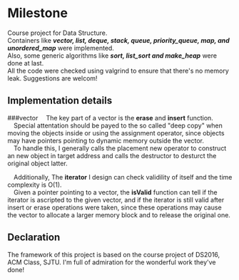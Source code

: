 # Milestone
Course project for Data Structure.  
Containers like ***vector, list, deque, stack, queue, priority\_queue, map, and unordered\_map*** were implemented.  
Also, some generic algorithms like ***sort, list\_sort and make\_heap*** were done at last.  
All the code were checked using valgrind to ensure that there's no memory leak. Suggestions are welcom!
## Implementation details
###vector
&emsp;The key part of a vector is the __erase__ and __insert__ function.  
&emsp;Special attentation should be payed to the so called "deep copy" when moving the objects inside or using the assignment operator, since objects may have pointers pointing to dynamic memory outside the vector.  
&emsp;To handle this, I generally calls the placement new operator to construct an new object in target address and calls the destructor to desturct the original object latter.  
  
&emsp;Additionally, The __iterator__ I design can check validility of itself and the time complexity is O(1).  
&emsp;Given a pointer pointing to a vector, the __isValid__ function can tell if the iterator is ascripted to the given vector, and if the iterator is still valid after insert or erase operations were taken, since these operations may cause the vector to allocate a larger memory block and to release the original one.
## Declaration
The framework of this project is based on the course project of DS2016, ACM Class, SJTU. I'm full of admiration for the wonderful work they've done!
